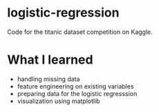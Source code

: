 # logistic-regression
Code for the titanic dataset competition on Kaggle.

# What I learned
* handling missing data
* feature engineering on existing variables
* preparing data for the logistic regresssion
* visualization using matplotlib
